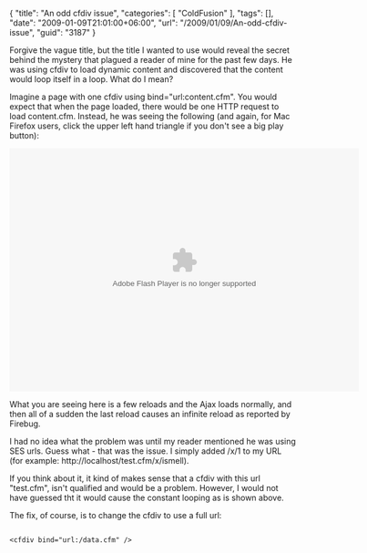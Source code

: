 {
	"title": "An odd cfdiv issue",
	"categories": [
		"ColdFusion"
	],
	"tags": [],
	"date": "2009-01-09T21:01:00+06:00",
	"url": "/2009/01/09/An-odd-cfdiv-issue",
	"guid": "3187"
}

Forgive the vague title, but the title I wanted to use would reveal the secret behind the mystery that plagued a reader of mine for the past few days. He was using cfdiv to load dynamic content and discovered that the content would loop itself in a loop. What do I mean?
<!--more-->
Imagine a page with one cfdiv using bind="url:content.cfm". You would expect that when the page loaded, there would be one HTTP request to load content.cfm. Instead, he was seeing the following (and again, for Mac Firefox users, click the upper left hand triangle if you don't see a big play button):

<object classid="clsid:D27CDB6E-AE6D-11cf-96B8-444553540000" width="614" height="427"> <param name="movie" value="http://content.screencast.com/users/jedimaster/folders/Jing/media/aa4cf1ea-0fa4-4558-9c65-1ab44a3c794c/bootstrap.swf"></param> <param name="quality" value="high"></param> <param name="bgcolor" value="#FFFFFF"></param> <param name="flashVars" value="thumb=http://content.screencast.com/users/jedimaster/folders/Jing/media/aa4cf1ea-0fa4-4558-9c65-1ab44a3c794c/FirstFrame.jpg&width=614&height=427&content=http://content.screencast.com/users/jedimaster/folders/Jing/media/aa4cf1ea-0fa4-4558-9c65-1ab44a3c794c/00000002.swf"></param> <param name="allowFullScreen" value="true"></param> <param name="scale" value="showall"></param> <param name="allowScriptAccess" value="always"></param> <param name="base" value="http://content.screencast.com/users/jedimaster/folders/Jing/media/aa4cf1ea-0fa4-4558-9c65-1ab44a3c794c/"></param> <embed src="http://content.screencast.com/users/jedimaster/folders/Jing/media/aa4cf1ea-0fa4-4558-9c65-1ab44a3c794c/bootstrap.swf" quality="high" bgcolor="#FFFFFF" width="614" height="427" type="application/x-shockwave-flash" allowScriptAccess="always" flashVars="thumb=http://content.screencast.com/users/jedimaster/folders/Jing/media/aa4cf1ea-0fa4-4558-9c65-1ab44a3c794c/FirstFrame.jpg&width=614&height=427&content=http://content.screencast.com/users/jedimaster/folders/Jing/media/aa4cf1ea-0fa4-4558-9c65-1ab44a3c794c/00000002.swf" allowFullScreen="true" base="http://content.screencast.com/users/jedimaster/folders/Jing/media/aa4cf1ea-0fa4-4558-9c65-1ab44a3c794c/" scale="showall"></embed> </object>

What you are seeing here is a few reloads and the Ajax loads normally, and then all of a sudden the last reload causes an infinite reload as reported by Firebug.

I had no idea what the problem was until my reader mentioned he was using SES urls. Guess what - that was the issue. I simply added /x/1 to my URL (for example: http://localhost/test.cfm/x/ismell). 

If you think about it, it kind of makes sense that a cfdiv with this url "test.cfm", isn't qualified and would be a problem. However, I would not have guessed tht it would cause the constant looping as is shown above.

The fix, of course, is to change the cfdiv to use a full url:

<code>
&lt;cfdiv bind="url:/data.cfm" /&gt;
</code>
